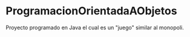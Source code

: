 # ProgramacionOrientadaAObjetos
Proyecto programado en Java el cual es un "juego" similar al monopoli.
